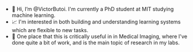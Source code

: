 - 👋 Hi, I’m @VictorButoi. I'm currently a PhD student at MIT studying machine learning.
- 📈 I'm interested in both building and understanding learning systems which are flexible to new tasks.
- 🧠 One place that this is critically useful in in Medical Imaging, where I've done quite a bit of work, and is the main topic of research in my labs.

<!---
VictorButoi/VictorButoi is a ✨ special ✨ repository because its `README.md` (this file) appears on your GitHub profile.
You can click the Preview link to take a look at your changes.
--->
